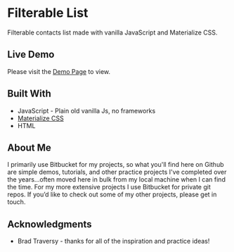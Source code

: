 # Filterable List
Filterable contacts list made with vanilla JavaScript and Materialize CSS.

## Live Demo

Please visit the [Demo Page](https://bradbarkel.github.io/filterable-list/) to view.
 
## Built With
* JavaScript - Plain old vanilla Js, no frameworks 
* [Materialize CSS](https://materializecss.com)
* HTML

## About Me
I primarily use Bitbucket for my projects, so what you'll find here on Github are simple demos, tutorials, and other practice projects I've completed over the years...often moved here in bulk from my local machine when I can find the time.  For my more extensive projects I use Bitbucket for private git repos.  If you’d like to check out some of my other projects, please get in touch. 

## Acknowledgments
* Brad Traversy - thanks for all of the inspiration and practice ideas!